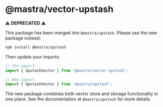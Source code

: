 # @mastra/vector-upstash

⚠️ **DEPRECATED** ⚠️

This package has been merged into `@mastra/upstash`. Please use the new package instead:

```bash
npm install @mastra/upstash
```

Then update your imports:

```typescript
// Old import
import { UpstashVector } from '@mastra/vector-upstash';

// New import
import { UpstashVector } from '@mastra/upstash';
```

The new package combines both vector store and storage functionality in one place. See the documentation at `@mastra/upstash` for more details.
